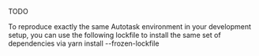 TODO

To reproduce exactly the same Autotask environment in your development setup, you can use the following lockfile to install the same set of dependencies via yarn install --frozen-lockfile